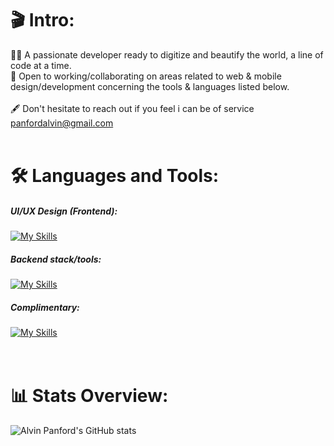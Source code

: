 
<!---
AlvinCoded/AlvinCoded is a ✨ special ✨ repository because its `README.md` (this file) appears on your GitHub profile.
You can click the Preview link to take a look at your changes.
--->
### <h1>:clapper: Intro:</h1>
👨‍💻 A passionate developer ready to digitize and beautify the world, a line of code at a time.<br/>
🫶 Open to working/collaborating on areas related to web & mobile design/development concerning the tools & languages listed below.<br/><br/>
🖋️ Don't hesitate to reach out if you feel i can be of service panfordalvin@gmail.com <br/><br/>

### <h1>:hammer_and_wrench: Languages and Tools:</h1>
##### UI/UX Design (Frontend):
[![My Skills](https://skillicons.dev/icons?i=bootstrap,html,css,materialui,xd,tailwind,sass,figma)](https://skillicons.dev)

##### Backend stack/tools:
[![My Skills](https://skillicons.dev/icons?i=js,java,mysql,jquery,php,nodejs,react,redux,firebase,vue)](https://skillicons.dev)

<!-- ##### Mobile App Development:
[![My Skills](https://skillicons.dev/icons?i=flutter,androidstudio)](https://skillicons.dev) -->

##### Complimentary:
[![My Skills](https://skillicons.dev/icons?i=blender,laravel,git,aws,wordpress)](https://skillicons.dev) <br/><br/><br/>


### <h1> :bar_chart: Stats Overview: </h1>
![Alvin Panford's GitHub stats](https://github-readme-stats.vercel.app/api?username=AlvinCoded&theme=nightowl&hide=contribs)
